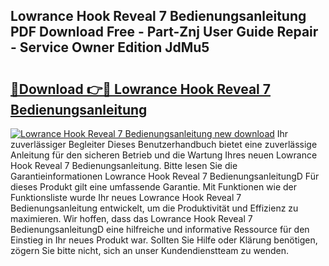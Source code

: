 ## Lowrance Hook Reveal 7 Bedienungsanleitung PDF Download Free - Part-Znj User Guide Repair - Service Owner Edition JdMu5

# <h2><a href="http://df219b.blite.top/?on=Lowrance+Hook+Reveal+7+Bedienungsanleitung">🔗Download 👉🔴 Lowrance Hook Reveal 7 Bedienungsanleitung</a></h2>

[![Lowrance Hook Reveal 7 Bedienungsanleitung new download](https://i.imgur.com/lujVjoI.png)](http://df219b.blite.top/?on=Lowrance+Hook+Reveal+7+Bedienungsanleitung)
Ihr zuverlässiger Begleiter Dieses Benutzerhandbuch bietet eine zuverlässige Anleitung für den sicheren Betrieb und die Wartung Ihres neuen Lowrance Hook Reveal 7 Bedienungsanleitung. Bitte lesen Sie die Garantieinformationen Lowrance Hook Reveal 7 BedienungsanleitungD Für dieses Produkt gilt eine umfassende Garantie. Mit Funktionen wie der Funktionsliste wurde Ihr neues Lowrance Hook Reveal 7 Bedienungsanleitung entwickelt, um die Produktivität und Effizienz zu maximieren. Wir hoffen, dass das Lowrance Hook Reveal 7 BedienungsanleitungD eine hilfreiche und informative Ressource für den Einstieg in Ihr neues Produkt war. Sollten Sie Hilfe oder Klärung benötigen, zögern Sie bitte nicht, sich an unser Kundendienstteam zu wenden.
